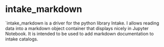 # intake_markdown

`intake_markdown is a driver for the python library Intake. I allows reading data into a markdown object container that displays nicely in Jupyter Notebook. It is intended to be used to add markdown documentation to intake catalogs.
